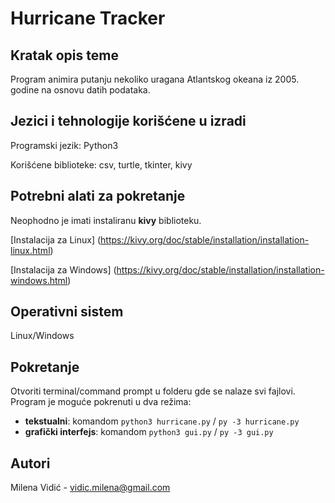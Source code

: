 # Hurricane Tracker

## Kratak opis teme

Program animira putanju nekoliko uragana Atlantskog okeana iz 2005. godine na osnovu datih podataka. 

## Jezici i tehnologije korišćene u izradi

Programski jezik: Python3

Korišćene biblioteke: csv, turtle, tkinter, kivy

## Potrebni alati za pokretanje

Neophodno je imati instaliranu **kivy** biblioteku.

[Instalacija za Linux] (https://kivy.org/doc/stable/installation/installation-linux.html)

[Instalacija za Windows] (https://kivy.org/doc/stable/installation/installation-windows.html)

## Operativni sistem

Linux/Windows

## Pokretanje

Otvoriti terminal/command prompt u folderu gde se nalaze svi fajlovi.
Program je moguće pokrenuti u dva režima:

* **tekstualni**: komandom `python3 hurricane.py` / `py -3 hurricane.py`
* **grafički interfejs**: komandom `python3 gui.py` / `py -3 gui.py`

## Autori

Milena Vidić - vidic.milena@gmail.com
